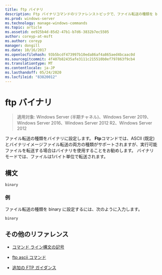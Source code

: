 ```yaml
---
title: ftp バイナリ
description: Ftp バイナリコマンドのリファレンストピックで、ファイル転送の種類を binary に設定します。
ms.prod: windows-server
ms.technology: manage-windows-commands
ms.topic: article
ms.assetid: ee925b4d-85d2-47b1-b7d6-3832b7ec5505
author: coreyp-at-msft
ms.author: coreyp
manager: dongill
ms.date: 10/16/2017
ms.openlocfilehash: 93b5bcdf473997b10eda86af4a865aed4bcaac0d
ms.sourcegitcommit: 4f407b82435afe3111c215510b0ef797863f9cb4
ms.translationtype: MT
ms.contentlocale: ja-JP
ms.lasthandoff: 05/24/2020
ms.locfileid: "83820012"
---
```

# <a name="ftp-binary"></a>ftp バイナリ

> 適用対象: Windows Server (半期チャネル)、Windows Server 2019、Windows Server 2016、Windows Server 2012 R2、Windows Server 2012

ファイル転送の種類をバイナリに設定します。 **Ftp**コマンドでは、ASCII (既定) とバイナリイメージファイル転送の両方の種類がサポートされますが、実行可能ファイルを転送する場合はバイナリを使用することをお勧めします。 バイナリモードでは、ファイルは1バイト単位で転送されます。

## <a name="syntax"></a>構文

```
binary
```

### <a name="examples"></a>例

ファイル転送の種類を binary に設定するには、次のように入力します。

```
binary
```

## <a name="additional-references"></a>その他のリファレンス

- [コマンド ライン構文の記号](command-line-syntax-key.md)

- [ftp ascii コマンド](ftp-ascii.md)

- [追加の FTP ガイダンス](https://docs.microsoft.com/previous-versions/orphan-topics/ws.10/cc756013(v=ws.10))
